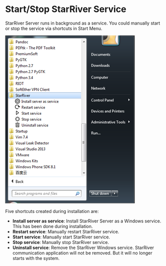 # Start/Stop StarRiver Service

StarRiver Server runs in background as a service. You could manually start or stop the service via shortcuts in Start Menu.

![](img/shortcuts.png)

Five shortcuts created during installation are:

* **Install server as service**: Install StarRiver Server as a Windows service. This has been done during installation.
* **Restart service**: Manually restart StarRiver service.
* **Start service**: Manually start StarRiver service.
* **Stop service**: Manually stop StarRiver service.
* **Uninstall service**: Remove the StarRiver Windows service. StarRiver communication application will not be removed. But it will no longer starts with the system.
